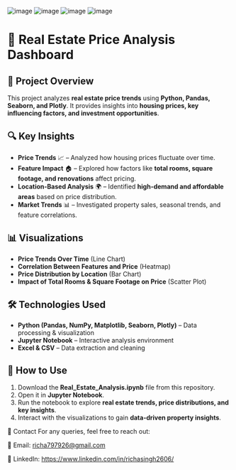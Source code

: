 ![image](https://github.com/user-attachments/assets/ece58c63-d0e3-493a-a6b8-db0dbe9e0996)
![image](https://github.com/user-attachments/assets/01c11a58-05ea-431c-b679-93ebe5a4f7da)
![image](https://github.com/user-attachments/assets/aa9d7bc3-70ed-48a6-a18c-7a396c6600cf)
![image](https://github.com/user-attachments/assets/09833314-d842-4935-ba20-5efc9f6e1d24)

# 🏡 Real Estate Price Analysis Dashboard

## 📌 Project Overview
This project analyzes **real estate price trends** using **Python, Pandas, Seaborn, and Plotly**. It provides insights into **housing prices, key influencing factors, and investment opportunities**.

## 🔍 Key Insights
- **Price Trends** 📈 – Analyzed how housing prices fluctuate over time.  
- **Feature Impact** 🏠 – Explored how factors like **total rooms, square footage, and renovations** affect pricing.  
- **Location-Based Analysis** 🌍 – Identified **high-demand and affordable areas** based on price distribution.  
- **Market Trends** 📊 – Investigated property sales, seasonal trends, and feature correlations.  

## 📊 Visualizations
- **Price Trends Over Time** (Line Chart)  
- **Correlation Between Features and Price** (Heatmap)  
- **Price Distribution by Location** (Bar Chart)  
- **Impact of Total Rooms & Square Footage on Price** (Scatter Plot)  

## 🛠️ Technologies Used
- **Python (Pandas, NumPy, Matplotlib, Seaborn, Plotly)** – Data processing & visualization  
- **Jupyter Notebook** – Interactive analysis environment  
- **Excel & CSV** – Data extraction and cleaning  

## 📂 How to Use  
1. Download the **Real_Estate_Analysis.ipynb** file from this repository.  
2. Open it in **Jupyter Notebook**.  
3. Run the notebook to explore **real estate trends, price distributions, and key insights**.  
4. Interact with the visualizations to gain **data-driven property insights**.  

📧 Contact
For any queries, feel free to reach out:

📩 Email: richa797926@gmail.com

🔗 LinkedIn: https://www.linkedin.com/in/richasingh2606/
